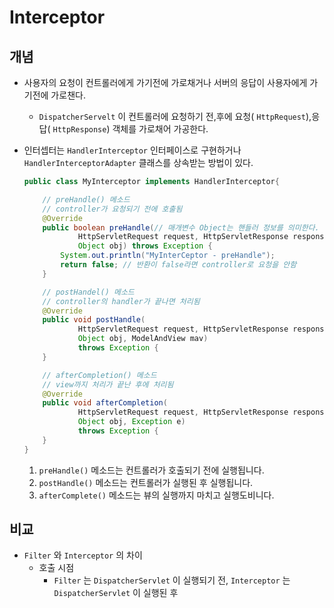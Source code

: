 # Interceptor



## 개념

* 사용자의 요청이 컨트롤러에게 가기전에 가로채거나 서버의 응답이 사용자에게 가기전에 가로챈다.

  * `DispatcherServelt` 이 컨트롤러에 요청하기 전,후에 요청( `HttpRequest`),응답( `HttpResponse`) 객체를 가로채어 가공한다.

* 인터셉터는 `HandlerInterceptor` 인터페이스로 구현하거나 `HandlerInterceptorAdapter` 클래스를 상속받는 방법이 있다.

  ```java
  public class MyInterceptor implements HandlerInterceptor{
  
      // preHandle() 메소드
      // controller가 요청되기 전에 호출됨
      @Override
      public boolean preHandle(// 매개변수 Object는 핸들러 정보를 의미한다.
              HttpServletRequest request, HttpServletResponse response,
              Object obj) throws Exception {
          System.out.println("MyInterCeptor - preHandle");
          return false; // 반환이 false라면 controller로 요청을 안함
      }
  
      // postHandel() 메소드
      // controller의 handler가 끝나면 처리됨
      @Override
      public void postHandle(
              HttpServletRequest request, HttpServletResponse response,
              Object obj, ModelAndView mav)
              throws Exception {
      }
  
      // afterCompletion() 메소드
      // view까지 처리가 끝난 후에 처리됨
      @Override
      public void afterCompletion(
              HttpServletRequest request, HttpServletResponse response,
              Object obj, Exception e)
              throws Exception {
      }
  }
  ```

  1. `preHandle()` 메소드는 컨트롤러가 호출되기 전에 실행됩니다.
  2. `postHandle()` 메소드는 컨트롤러가 실행된 후 실행됩니다.
  3. `afterComplete()` 메소드는 뷰의 실행까지 마치고 실행도비니다.

## 비교

* `Filter` 와 `Interceptor` 의 차이
  * 호출 시점
    * `Filter` 는 `DispatcherServlet` 이 실행되기 전, `Interceptor` 는 `DispatcherServlet` 이 실행된 후